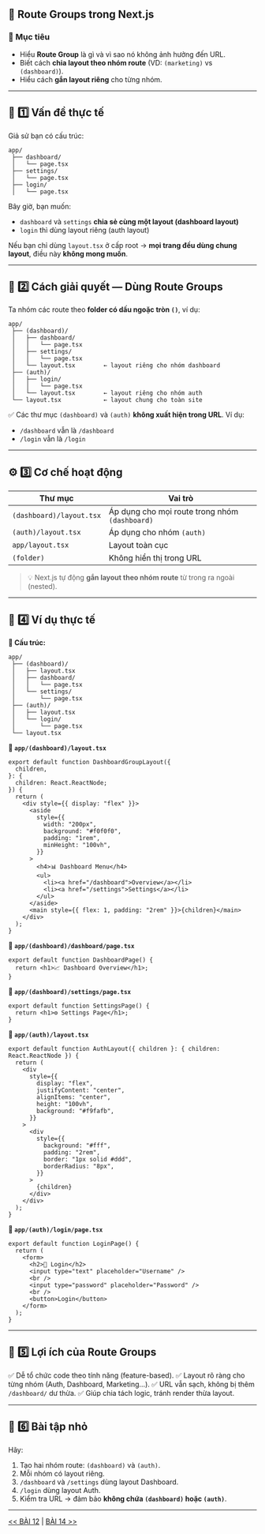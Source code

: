 ## 🧭 Route Groups trong Next.js

### 🎯 Mục tiêu

* Hiểu **Route Group** là gì và vì sao nó không ảnh hưởng đến URL.
* Biết cách **chia layout theo nhóm route** (VD: `(marketing)` vs `(dashboard)`).
* Hiểu cách **gắn layout riêng** cho từng nhóm.

---

## 🧱 1️⃣ Vấn đề thực tế

Giả sử bạn có cấu trúc:

```
app/
 ├── dashboard/
 │   └── page.tsx
 ├── settings/
 │   └── page.tsx
 ├── login/
 │   └── page.tsx
```

Bây giờ, bạn muốn:

* `dashboard` và `settings` **chia sẻ cùng một layout (dashboard layout)**
* `login` thì dùng layout riêng (auth layout)

Nếu bạn chỉ dùng `layout.tsx` ở cấp root → **mọi trang đều dùng chung layout**, điều này **không mong muốn**.

---

## 🧩 2️⃣ Cách giải quyết — Dùng Route Groups

Ta nhóm các route theo **folder có dấu ngoặc tròn `()`**, ví dụ:

```
app/
 ├── (dashboard)/
 │   ├── dashboard/
 │   │   └── page.tsx
 │   ├── settings/
 │   │   └── page.tsx
 │   └── layout.tsx        ← layout riêng cho nhóm dashboard
 ├── (auth)/
 │   ├── login/
 │   │   └── page.tsx
 │   └── layout.tsx        ← layout riêng cho nhóm auth
 └── layout.tsx            ← layout chung cho toàn site
```

✅ Các thư mục `(dashboard)` và `(auth)` **không xuất hiện trong URL**.
Ví dụ:

* `/dashboard` vẫn là `/dashboard`
* `/login` vẫn là `/login`

---

## ⚙️ 3️⃣ Cơ chế hoạt động

| Thư mục                  | Vai trò                                        |
| ------------------------ | ---------------------------------------------- |
| `(dashboard)/layout.tsx` | Áp dụng cho mọi route trong nhóm `(dashboard)` |
| `(auth)/layout.tsx`      | Áp dụng cho nhóm `(auth)`                      |
| `app/layout.tsx`         | Layout toàn cục                                |
| `(folder)`               | Không hiển thị trong URL                       |

> 💡 Next.js tự động **gắn layout theo nhóm route** từ trong ra ngoài (nested).

---

## 📄 4️⃣ Ví dụ thực tế

**📁 Cấu trúc:**

```
app/
 ├── (dashboard)/
 │   ├── layout.tsx
 │   ├── dashboard/
 │   │   └── page.tsx
 │   └── settings/
 │       └── page.tsx
 ├── (auth)/
 │   ├── layout.tsx
 │   └── login/
 │       └── page.tsx
 └── layout.tsx
```

**🧱 `app/(dashboard)/layout.tsx`**

```tsx
export default function DashboardGroupLayout({
  children,
}: {
  children: React.ReactNode;
}) {
  return (
    <div style={{ display: "flex" }}>
      <aside
        style={{
          width: "200px",
          background: "#f0f0f0",
          padding: "1rem",
          minHeight: "100vh",
        }}
      >
        <h4>📊 Dashboard Menu</h4>
        <ul>
          <li><a href="/dashboard">Overview</a></li>
          <li><a href="/settings">Settings</a></li>
        </ul>
      </aside>
      <main style={{ flex: 1, padding: "2rem" }}>{children}</main>
    </div>
  );
}
```

**🧱 `app/(dashboard)/dashboard/page.tsx`**

```tsx
export default function DashboardPage() {
  return <h1>📈 Dashboard Overview</h1>;
}
```

**🧱 `app/(dashboard)/settings/page.tsx`**

```tsx
export default function SettingsPage() {
  return <h1>⚙️ Settings Page</h1>;
}
```

**🧱 `app/(auth)/layout.tsx`**

```tsx
export default function AuthLayout({ children }: { children: React.ReactNode }) {
  return (
    <div
      style={{
        display: "flex",
        justifyContent: "center",
        alignItems: "center",
        height: "100vh",
        background: "#f9fafb",
      }}
    >
      <div
        style={{
          background: "#fff",
          padding: "2rem",
          border: "1px solid #ddd",
          borderRadius: "8px",
        }}
      >
        {children}
      </div>
    </div>
  );
}
```

**🧱 `app/(auth)/login/page.tsx`**

```tsx
export default function LoginPage() {
  return (
    <form>
      <h2>🔐 Login</h2>
      <input type="text" placeholder="Username" />
      <br />
      <input type="password" placeholder="Password" />
      <br />
      <button>Login</button>
    </form>
  );
}
```

---

## 🧠 5️⃣ Lợi ích của Route Groups

✅ Dễ tổ chức code theo tính năng (feature-based).
✅ Layout rõ ràng cho từng nhóm (Auth, Dashboard, Marketing…).
✅ URL vẫn sạch, không bị thêm `/dashboard/` dư thừa.
✅ Giúp chia tách logic, tránh render thừa layout.

---

## 💬 6️⃣ Bài tập nhỏ

Hãy:

1. Tạo hai nhóm route: `(dashboard)` và `(auth)`.
2. Mỗi nhóm có layout riêng.
3. `/dashboard` và `/settings` dùng layout Dashboard.
4. `/login` dùng layout Auth.
5. Kiểm tra URL → đảm bảo **không chứa `(dashboard)` hoặc `(auth)`**.


---
[<< BÀI 12](./12.md) | [BÀI 14 >>](./14.md)